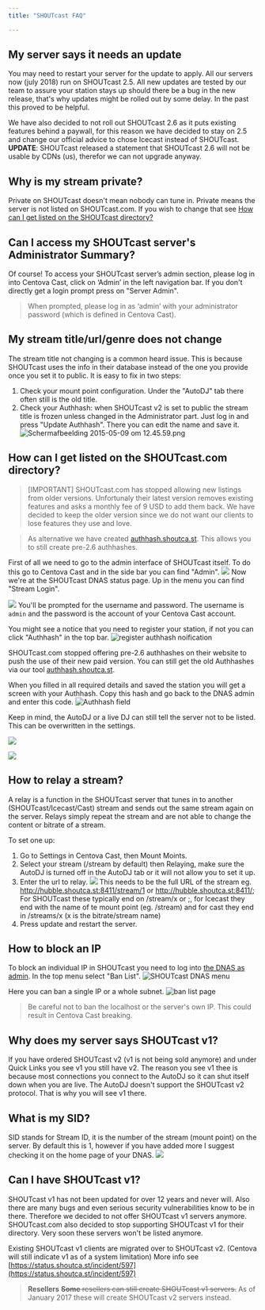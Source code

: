 ```yaml
---
title: "SHOUTcast FAQ"

---
```


## My server says it needs an update

You may need to restart your server for the update to apply. All our servers now (july 2018) run on SHOUTcast 2.5. All new updates are tested by our team to assure your station stays up should there be a bug in the new release, that's why updates might be rolled out by some delay. In the past this proved to be helpful.

We have also decided to not roll out SHOUTcast 2.6 as it puts existing features behind a paywall, for this reason we have decided to stay on 2.5 and change our official advice to chose Icecast instead of SHOUTcast.  
**UPDATE**: SHOUTcast released a statement that SHOUTcast 2.6 will not be usable by CDNs (us), therefor we can not upgrade anyway.

## Why is my stream private?

Private on SHOUTcast doesn't mean nobody can tune in. Private means the server is not listed on SHOUTcast.com. If you wish to change that see [How can I get listed on the SHOUTcast directory?](https://docs.shoutca.st/docs/cc-SHOUTcast-FAQ.html#how-can-i-get-listed-on-the-shoutcastcom-directory)

## Can I access my SHOUTcast server's Administrator Summary?

Of course! To access your SHOUTcast server’s admin section, please log in into Centova Cast, click on ‘Admin’ in the left navigation bar. If you don't directly get a login prompt press on "Server Admin".
> When prompted, please log in as ‘admin’ with your administrator password (which is defined in Centova Cast).


## My stream title/url/genre does not change

The stream title not changing is a common heard issue. This is because SHOUTcast uses the info in their database instead of the one you provide once you set it to public. It is easy to fix in two steps:

1) Check your mount point configuration. Under the "AutoDJ" tab there often still is the old title.
2) Check your Authhash: when SHOUTcast v2 is set to public the stream title is frozen unless changed in the Administrator part. Just log in and press "Update Authhash". There you can edit the name and save it.
![Schermafbeelding 2015-05-09 om 12.45.59.png](https://i.imgur.com/wJ2ec4K.png)

## How can I get listed on the SHOUTcast.com directory?

> [IMPORTANT] SHOUTcast.com has stopped allowing new listings from older versions. Unfortunaly their latest version removes existing features and asks a monthly fee of 9 USD to add them back. We have decided to keep the older version since we do not want our clients to lose features they use and love.

> As alternative we have created [authhash.shoutca.st](https://authhash.shoutca.st/). This allows you to still create pre-2.6 authhashes.

First of all we need to go to the admin interface of SHOUTcast itself. To do this go to Centova Cast and in the side bar you can find "Admin". 
![](https://images.shoutca.st/fef0d8e-Schermafbeelding_2016-07-27_om_12.03.24.png)
Now we're at the SHOUTcast DNAS status page. Up in the menu you can find "Stream Login".


![](https://images.shoutca.st/aa5f15b-Schermafbeelding_2016-07-27_om_12.04.34.png)
You'll be prompted for the username and password. The username is `admin` and the password is the account of your Centova Cast account.

You might see a notice that you need to register your station, if not you can click "Authhash" in the top bar.
![register authhash noification](https://images.shoutca.st/Screenshot%20from%202018-08-27%2011-30-06.png)

SHOUTcast.com stopped offering pre-2.6 authhashes on their website to push the use of their new paid version. You can still get the old Authhashes via our tool [authhash.shoutca.st](https://authhash.shoutca.st/).

When you filled in all required details and saved the station you will get a screen with your Authhash. Copy this hash and go back to the DNAS admin and enter this code.
![Authhash field](https://images.shoutca.st/Screenshot%20from%202018-08-27%2011-48-48.png)

Keep in mind, the AutoDJ or a live DJ can still tell the server not to be listed. This can be overwritten in the settings.

![](https://images.shoutca.st/7ec2315-Schermafbeelding_2016-07-27_om_12.11.33.png)

![](https://images.shoutca.st/0cc3859-Schermafbeelding_2016-07-27_om_12.06.32.png)


## How to relay a stream?

A relay is a function in the SHOUTcast server that tunes in to another (SHOUTcast/Icecast/Cast) stream and sends out the same stream again on the server. Relays simply repeat the stream and are not able to change the content or bitrate of a stream.

To set one up:
1) Go to Settings in Centova Cast, then Mount Moints. 
2) Select your stream (/stream by default) then Relaying, make sure the AutoDJ is turned off in the AutoDJ tab or it will not allow you to set it up.
3) Enter the url to relay. 
![](https://images.shoutca.st/JroErpTpRv2m1Jtb8eI1_Schermafbeelding%202015-10-17%20om%2018.33.15.png)
This needs to be the full URL of the stream eg. http://hubble.shoutca.st:8411/stream/1 or http://hubble.shoutca.st:8411/;
For SHOUTcast these typically end on  /stream/x or ;, for Icecast they end with the name of te mount point (eg. /stream) and for cast they end in /streams/x (x is the bitrate/stream name)
4) Press update and restart the server.

## How to block an IP

To block an individual IP in SHOUTcast you need to log into [the DNAS as admin](https://docs.shoutca.st/docs/cc-SHOUTcast-FAQ.html#can-i-access-my-shoutcast-server-s-administrator-summary). In the top menu select "Ban List".
![SHOUTcast DNAS menu](https://images.shoutca.st/Screenshot%20from%202018-07-30%2015-13-08.png)

Here you can ban a single IP or a whole subnet.
![ban list page](https://images.shoutca.st/Screenshot%20from%202018-07-30%2015-13-31.png)

> Be careful not to ban the localhost or the server's own IP. This could result in Centova Cast breaking.

## Why does my server says SHOUTcast v1?

If you have ordered SHOUTcast v2 (v1 is not being sold anymore) and under Quick Links you see v1 you still have v2. The reason you see v1 thee is because most connections you connect to the AutoDJ so it can shut itself down when you are live. The AutoDJ doesn't support the SHOUTcast v2 protocol. That is why you will see v1 there.

## What is my SID?

SID stands for Stream ID, it is the number of the stream (mount point) on the server. By default this is 1, however if you have added more I suggest checking it on the home page of your DNAS.
![](https://images.shoutca.st/pw499NjTsG4GOTrqsPAK_Schermafbeelding%202015-10-25%20om%2012.41.37.png)


## Can I have SHOUTcast v1?

SHOUTcast v1 has not been updated for over 12 years and never will. Also there are many bugs and even serious security vulnerabilities know to be in there. Therefore we decided to not offer SHOUTcast v1 servers anymore. 
SHOUTcast.com also decided to stop supporting SHOUTcast v1 for their directory. Very soon these servers won't be listed anymore.

Existing SHOUTcast v1 clients are migrated over to SHOUTcast v2. (Centova will still indicate v1 as of a system limitation) More info see [https://status.shoutca.st/incident/597](https://status.shoutca.st/incident/597)
> **Resellers**
> ~~**Some** resellers can still create SHOUTcast v1 servers.~~ As of January 2017 these will create SHOUTcast v2 servers instead.
